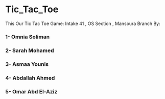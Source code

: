 # Tic_Tac_Toe
This Our Tic Tac Toe Game: Intake 41 , OS Section , Mansoura Branch By: 
### 1- Omnia Soliman
### 2- Sarah Mohamed
### 3- Asmaa Younis
### 4- Abdallah Ahmed 
### 5- Omar Abd El-Aziz
